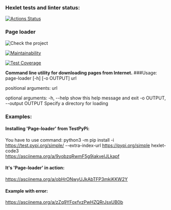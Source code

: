 ### Hexlet tests and linter status:

[![Actions Status](https://github.com/JhonnyT18/python-project-lvl3/workflows/hexlet-check/badge.svg)](https://github.com/JhonnyT18/python-project-lvl3/actions)    

### Page loader

![Check the project](https://github.com/JhonnyT18/python-project-lvl3/workflows/Check%20the%20project/badge.svg)

[![Maintainability](https://api.codeclimate.com/v1/badges/0de54e58e9203fb01a4a/maintainability)](https://codeclimate.com/github/JhonnyT18/python-project-lvl3/maintainability)

[![Test Coverage](https://api.codeclimate.com/v1/badges/0de54e58e9203fb01a4a/test_coverage)](https://codeclimate.com/github/JhonnyT18/python-project-lvl3/test_coverage)

**Command line utility for downloading pages from Internet.**
###Usage:    
page-loader [-h] [-o OUTPUT] url

positional arguments:
  url

optional arguments:
  -h, --help            show this help message and exit
  -o OUTPUT, --output OUTPUT
                        Specify a directory for loading

### Examples:
#### Installing 'Page-loader' from TestPyPi:    
You have to use command: python3 -m pip install -i https://test.pypi.org/simple/ --extra-index-url https://pypi.org/simple hexlet-code3    
https://asciinema.org/a/9yobzqRwmF5g9iakveIJLkapf    
#### It's 'Page-loader' in action:    
https://asciinema.org/a/obHrONwyUJkAbTFP3mkiKKW2Y
#### Example with error:
https://asciinema.org/a/zZq9YFoxfvzPwHZQRrJsxUB0b
